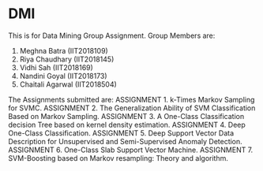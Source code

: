 # DMI
This is for Data Mining Group Assignment.
Group Members are:
1. Meghna Batra (IIT2018109)
2. Riya Chaudhary (IIT2018145)
3. Vidhi Sah (IIT2018169)
4. Nandini Goyal (IIT2018173)
5. Chaitali Agarwal (IIT2018504)

The Assignments submitted are:
ASSIGNMENT 1. k-Times Markov Sampling for SVMC.
ASSIGNMENT 2. The Generalization Ability of SVM Classification Based on Markov Sampling.
ASSIGNMENT 3. A One-Class Classification decision Tree based on kernel density estimation.
ASSIGNMENT 4. Deep One-Class Classification.
ASSIGNMENT 5. Deep Support Vector Data Description for Unsupervised and Semi-Supervised Anomaly Detection.
ASSIGNMENT 6. One-Class Slab Support Vector Machine.
ASSIGNMENT 7. SVM-Boosting based on Markov resampling: Theory and algorithm.
